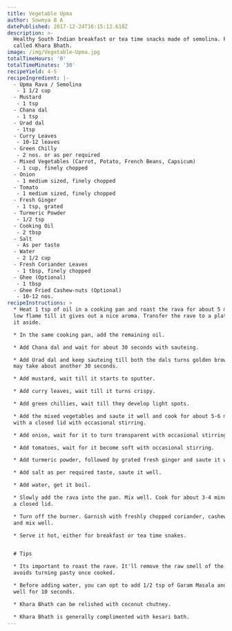 ```yaml
---
title: Vegetable Upma
author: Sowmya B A
datePublished: 2017-12-24T16:15:12.618Z
description: >-
  Healthy South Indian breakfast or tea time snacks made of semolina. Popularly
  called Khara Bhath.
image: /img/Vegetable-Upma.jpg
totalTimeHours: '0'
totalTimeMinutes: '30'
recipeYield: 4-5
recipeIngredient: |-
  - Upma Rava / Semolina
   - 1 1/2 cup
  - Mustard
   - 1 tsp
  - Chana dal
   - 1 tsp
  - Urad dal
   - 1tsp
  - Curry Leaves
   - 10-12 leaves
  - Green Chilly
   - 2 nos. or as per required
  - Mixed Vegetables (Carrot, Potato, French Beans, Capsicum)
   - 1 cup, finely chopped
  - Onion
   - 1 medium sized, finely chopped
  - Tomato
   - 1 medium sized, finely chopped
  - Fresh Ginger
   - 1 tsp, grated
  - Turmeric Powder
   - 1/2 tsp
  - Cooking Oil
   - 2 tbsp
  - Salt
   - As per taste
  - Water
   - 2 1/2 cup
  - Fresh Coriander Leaves
   - 1 tbsp, finely chopped
  - Ghee (Optional)
   - 1 tbsp
  - Ghee Fried Cashew-nuts (Optional)
   - 10-12 nos.
recipeInstructions: >
  * Heat 1 tsp of oil in a cooking pan and roast the rava for about 5 minutes in
  low flame till it gives out a nice aroma. Transfer the rave to a plate and set
  it aside.

  * In the same cooking pan, add the remaining oil. 

  * Add Chana dal and wait for about 30 seconds with sauteing.

  * Add Urad dal and keep sauteing till both the dals turns golden brown. This
  may take about another 30 seconds.

  * Add mustard, wait till it starts to sputter.

  * Add curry leaves, wait till it turns crispy.

  * Add green chillies, wait till they develop light spots.

  * Add the mixed vegetables and saute it well and cook for about 5-6 minutes
  with a closed lid with occasional stirring.

  * Add onion, wait for it to turn transparent with occasional stirring.

  * Add tomatoes, wait for it become soft with occasional stirring.

  * Add turmeric powder, followed by grated fresh ginger and saute it well.

  * Add salt as per required taste, saute it well. 

  * Add water, get it boil. 

  * Slowly add the rava into the pan. Mix well. Cook for about 3-4 minutes with
  a closed lid.

  * Turn off the burner. Garnish with freshly chopped coriander, cashew and ghee
  and mix well.

  * Serve it hot, either for breakfast or tea time snakes.


  # Tips

  * Its important to roast the rave. It'll remove the raw smell of the rave and
  avoids turning pasty once cooked.

  * Before adding water, you can opt to add 1/2 tsp of Garam Masala and saute it
  well for 10 seconds.

  * Khara Bhath can be relished with coconut chutney.

  * Khara Bhath is generally complimented with kesari bath.
---
```





